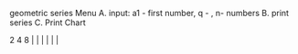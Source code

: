 geometric series
Menu
A. input: a1 - first number, q - , n- numbers
B. print series
C. Print Chart

2 4 8 
| |
| |
  |
  |
